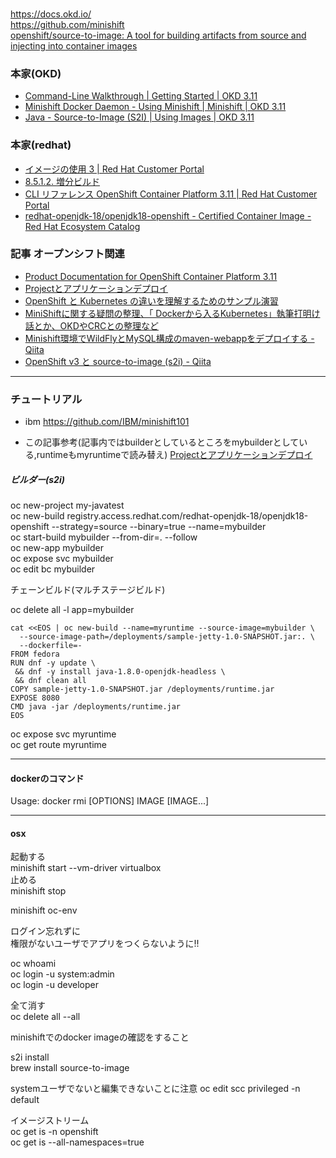 ###
https://docs.okd.io/  
https://github.com/minishift  
[openshift/source-to-image: A tool for building artifacts from source and injecting into container images](https://github.com/openshift/source-to-image)  

### 本家(OKD)
- [Command-Line Walkthrough | Getting Started | OKD 3.11](https://docs.okd.io/3.11/getting_started/developers_cli.html)  
- [Minishift Docker Daemon - Using Minishift | Minishift | OKD 3.11](https://docs.okd.io/3.11/minishift/using/docker-daemon.html)  
- [Java - Source-to-Image (S2I) | Using Images | OKD 3.11](https://docs.okd.io/3.11/using_images/s2i_images/java.html#s2i-images-java-deploy-applications-from-source)  

### 本家(redhat)
- [イメージの使用 3 | Red Hat Customer Portal](https://access.redhat.com/documentation/ja-jp/openshift_online/3/html-single/using_images/index#using-images-s2i-images-java)  
- [8.5.1.2. 増分ビルド](https://access.redhat.com/documentation/ja-jp/openshift_container_platform/3.11/html/developer_guide/builds)  
- [CLI リファレンス OpenShift Container Platform 3.11 | Red Hat Customer Portal](https://access.redhat.com/documentation/ja-jp/openshift_container_platform/3.11/html-single/cli_reference/index)  
- [redhat-openjdk-18/openjdk18-openshift - Certified Container Image - Red Hat Ecosystem Catalog](https://catalog.redhat.com/software/containers/redhat-openjdk-18/openjdk18-openshift/58ada5701fbe981673cd6b10?container-tabs=overview&gti-tabs=unauthenticated)  

### 記事 オープンシフト関連
- [Product Documentation for OpenShift Container Platform 3.11](https://access.redhat.com/documentation/ja-jp/openshift_container_platform/3.11/)  
- [Projectとアプリケーションデプロイ](https://thinkit.co.jp/article/15696?page=0%2C1)  
- [OpenShift と Kubernetes の違いを理解するためのサンプル演習](https://developer.ibm.com/jp/technologies/containers/tutorials/examples-differentiate-openshift-kubernetes/)  
- [MiniShiftに関する疑問の整理、「 Dockerから入るKubernetes」執筆打明け話とか、OKDやCRCとの整理など](https://qiita.com/MahoTakara/items/3c1c208640518e832660)  
- [Minishift環境でWildFlyとMySQL構成のmaven-webappをデプロイする - Qiita](https://qiita.com/zaki-lknr/items/867d858ccb7430521a8a) 
- [OpenShift v3 と source-to-image (s2i) - Qiita](https://qiita.com/nak3/items/6407c01cc2d1f153c0f1)  

---

### チュートリアル
- ibm
https://github.com/IBM/minishift101  

- この記事参考(記事内ではbuilderとしているところをmybuilderとしている,runtimeもmyruntimeで読み替え)
[Projectとアプリケーションデプロイ](https://thinkit.co.jp/article/15696?page=0%2C1)  

##### ビルダー(s2i)
oc new-project my-javatest  
oc new-build registry.access.redhat.com/redhat-openjdk-18/openjdk18-openshift --strategy=source --binary=true --name=mybuilder  
oc start-build mybuilder --from-dir=. --follow  
oc new-app mybuilder  
oc expose svc mybuilder  
oc edit bc mybuilder  


チェーンビルド(マルチステージビルド)

oc delete all -l app=mybuilder  

```
cat <<EOS | oc new-build --name=myruntime --source-image=mybuilder \
  --source-image-path=/deployments/sample-jetty-1.0-SNAPSHOT.jar:. \
  --dockerfile=-
FROM fedora
RUN dnf -y update \
 && dnf -y install java-1.8.0-openjdk-headless \
 && dnf clean all
COPY sample-jetty-1.0-SNAPSHOT.jar /deployments/runtime.jar
EXPOSE 8080
CMD java -jar /deployments/runtime.jar
EOS
```  
oc expose svc myruntime  
oc get route myruntime  

---
#### dockerのコマンド
Usage:	docker rmi [OPTIONS] IMAGE [IMAGE...]  

---
#### osx
起動する  
minishift start --vm-driver virtualbox  
止める  
minishift stop  

minishift oc-env  

ログイン忘れずに  
権限がないユーザでアプリをつくらないように!!  

oc whoami  
oc login -u system:admin  
oc login -u developer  

全て消す  
oc delete all --all  


minishiftでのdocker imageの確認をすること  

s2i install  
brew install source-to-image  

systemユーザでないと編集できないことに注意
oc edit scc privileged -n default  

イメージストリーム  
oc get is -n openshift  
oc get is --all-namespaces=true  


